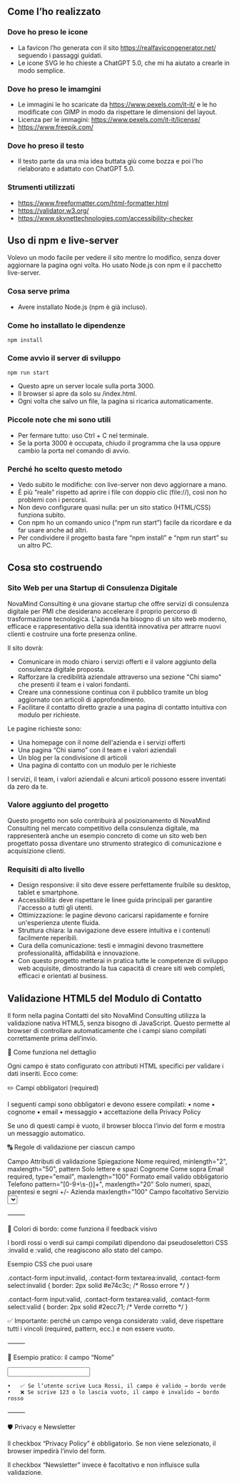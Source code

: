 ## Come l’ho realizzato

### Dove ho preso le icone
- La favicon l’ho generata con il sito https://realfavicongenerator.net/ seguendo i passaggi guidati.
- Le icone SVG le ho chieste a ChatGPT 5.0, che mi ha aiutato a crearle in modo semplice.

### Dove ho preso le imamgini
- Le immagini le ho scaricate da https://www.pexels.com/it-it/ e le ho modificate con GIMP in modo da rispettare le dimensioni del layout.
- Licenza per le immagini: https://www.pexels.com/it-it/license/
- https://www.freepik.com/

### Dove ho preso il testo
- Il testo parte da una mia idea buttata giù come bozza e poi l'ho rielaborato e adattato con ChatGPT 5.0.

### Strumenti utilizzati
- https://www.freeformatter.com/html-formatter.html
- https://validator.w3.org/
- https://www.skynettechnologies.com/accessibility-checker

## Uso di npm e live-server

Volevo un modo facile per vedere il sito mentre lo modifico, senza dover aggiornare la pagina ogni volta. Ho usato Node.js con npm e il pacchetto live-server.

### Cosa serve prima
- Avere installato Node.js (npm è già incluso).

### Come ho installato le dipendenze
```shell script
npm install
```


### Come avvio il server di sviluppo
```shell script
npm run start
```

- Questo apre un server locale sulla porta 3000.
- Il browser si apre da solo su /index.html.
- Ogni volta che salvo un file, la pagina si ricarica automaticamente.

### Piccole note che mi sono utili
- Per fermare tutto: uso Ctrl + C nel terminale.
- Se la porta 3000 è occupata, chiudo il programma che la usa oppure cambio la porta nel comando di avvio.

### Perché ho scelto questo metodo
- Vedo subito le modifiche: con live-server non devo aggiornare a mano.
- È più “reale” rispetto ad aprire i file con doppio clic (file://), così non ho problemi con i percorsi.
- Non devo configurare quasi nulla: per un sito statico (HTML/CSS) funziona subito.
- Con npm ho un comando unico (“npm run start”) facile da ricordare e da far usare anche ad altri.
- Per condividere il progetto basta fare “npm install” e “npm run start” su un altro PC.

## Cosa sto costruendo

### Sito Web per una Startup di Consulenza Digitale
NovaMind Consulting è una giovane startup che offre servizi di consulenza digitale per PMI che desiderano accelerare il proprio percorso di trasformazione tecnologica. L'azienda ha bisogno di un sito web moderno, efficace e rappresentativo della sua identità innovativa per attrarre nuovi clienti e costruire una forte presenza online.

Il sito dovrà: 
- Comunicare in modo chiaro i servizi offerti e il valore aggiunto della consulenza digitale proposta. 
- Rafforzare la credibilità aziendale attraverso una sezione "Chi siamo" che presenti il team e i valori fondanti. 
- Creare una connessione continua con il pubblico tramite un blog aggiornato con articoli di approfondimento. 
- Facilitare il contatto diretto grazie a una pagina di contatto intuitiva con modulo per richieste.

Le pagine richieste sono:
- Una homepage con il nome dell'azienda e i servizi offerti
- Una pagina “Chi siamo” con il team e i valori aziendali
- Un blog per la condivisione di articoli
- Una pagina di contatto con un modulo per le richieste

I servizi, il team, i valori aziendali e alcuni articoli possono essere inventati da zero da te.

### Valore aggiunto del progetto
Questo progetto non solo contribuirà al posizionamento di NovaMind Consulting nel mercato competitivo della consulenza digitale, ma rappresenterà anche un esempio concreto di come un sito web ben progettato possa diventare uno strumento strategico di comunicazione e acquisizione clienti.

### Requisiti di alto livello
- Design responsive: il sito deve essere perfettamente fruibile su desktop, tablet e smartphone.
- Accessibilità: deve rispettare le linee guida principali per garantire l'accesso a tutti gli utenti.
- Ottimizzazione: le pagine devono caricarsi rapidamente e fornire un'esperienza utente fluida.
- Struttura chiara: la navigazione deve essere intuitiva e i contenuti facilmente reperibili.
- Cura della comunicazione: testi e immagini devono trasmettere professionalità, affidabilità e innovazione.
- Con questo progetto metterai in pratica tutte le competenze di sviluppo web acquisite, dimostrando la tua capacità di creare siti web completi, efficaci e orientati al business.

## Validazione HTML5 del Modulo di Contatto

Il form nella pagina Contatti del sito NovaMind Consulting utilizza la validazione nativa HTML5, senza bisogno di JavaScript. Questo permette al browser di controllare automaticamente che i campi siano compilati correttamente prima dell’invio.

🧩 Come funziona nel dettaglio

Ogni campo è stato configurato con attributi HTML specifici per validare i dati inseriti. Ecco come:

✏️ Campi obbligatori (required)

I seguenti campi sono obbligatori e devono essere compilati:
•	nome
•	cognome
•	email
•	messaggio
•	accettazione della Privacy Policy

Se uno di questi campi è vuoto, il browser blocca l’invio del form e mostra un messaggio automatico.

🔠 Regole di validazione per ciascun campo

Campo	Attributi di validazione	Spiegazione
Nome	required, minlength="2", maxlength="50", pattern	Solo lettere e spazi
Cognome	Come sopra
Email	required, type="email", maxlength="100"	Formato email valido obbligatorio
Telefono	pattern="[0-9+\s\-\(\)]+", maxlength="20"	Solo numeri, spazi, parentesi e segni +/-
Azienda	maxlength="100"	Campo facoltativo
Servizio	<select> opzionale	Nessuna validazione
Messaggio	required, minlength="10", maxlength="1000"	Deve contenere almeno 10 caratteri
Privacy Policy	required	Checkbox obbligatoria


⸻

🎨 Colori di bordo: come funziona il feedback visivo

I bordi rossi o verdi sui campi compilati dipendono dai pseudoselettori CSS :invalid e :valid, che reagiscono allo stato del campo.

Esempio CSS che puoi usare

.contact-form input:invalid,
.contact-form textarea:invalid,
.contact-form select:invalid {
border: 2px solid #e74c3c; /* Rosso errore */
}

.contact-form input:valid,
.contact-form textarea:valid,
.contact-form select:valid {
border: 2px solid #2ecc71; /* Verde corretto */
}

✅ Importante: perché un campo venga considerato :valid, deve rispettare tutti i vincoli (required, pattern, ecc.) e non essere vuoto.

⸻

💬 Esempio pratico: il campo “Nome”

<input type="text" id="nome" name="nome" required
minlength="2" maxlength="50"
pattern="[A-Za-zÀ-ÿ\s]+"
title="Inserisci solo lettere e spazi">

	•	✅ Se l’utente scrive Luca Rossi, il campo è valido → bordo verde
	•	❌ Se scrive 123 o lo lascia vuoto, il campo è invalido → bordo rosso

⸻

🛡️ Privacy e Newsletter

Il checkbox “Privacy Policy” è obbligatorio. Se non viene selezionato, il browser impedirà l’invio del form.

Il checkbox “Newsletter” invece è facoltativo e non influisce sulla validazione.







